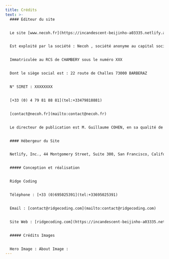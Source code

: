 ```yaml
---
title: Crédits
text: >-
  #### Editeur du site


  Le site [www.necoh.fr](https://incandescent-beijinho-a03335.netlify.app/credits/www.necoh.fr)


  Est exploité par la société : Necoh , société anonyme au capital social de XXX €


  Immatriculée au RCS de CHAMBERY sous le numéro XXX


  Dont le siège social est : 22 route de Challes 73000 BARBERAZ


  N° SIRET : XXXXXXXX


  [+33 (0) 4 79 81 88 81](tel:+33479818881)


  [contact@necoh.fr](mailto:contact@necoh.fr)


  Le directeur de publication est M. Guillaume COHEN, en sa qualité de PDG de Necoh. Il peut être contacté aux coordonnées figurant dans les présentes conditions. Les présentes Conditions Générales ont pour objet de prévoir l’ensemble des conditions d’accès et d’utilisation du Site. L’accès et l’utilisation du Site impliquent l’acceptation tacite et sans réserve des présentes conditions par l’utilisateur.


  #### Hébergeur du Site


  Netlify, Inc., 44 Montgomery Street, Suite 300, San Francisco, California 94104. USA


  ##### Conception et réalisation


  Ridge Coding


  Téléphone : [+33 (0)695025391](tel:+33695025391)


  Email : [contact@ridgecoding.com](mailto:contact@ridgecoding.com)


  Site Web : [ridgecoding.com](https://incandescent-beijinho-a03335.netlify.app/credits/www.ridgecoding.com)


  ##### Crédits Images


  Hero Image : About Image :
---
```

